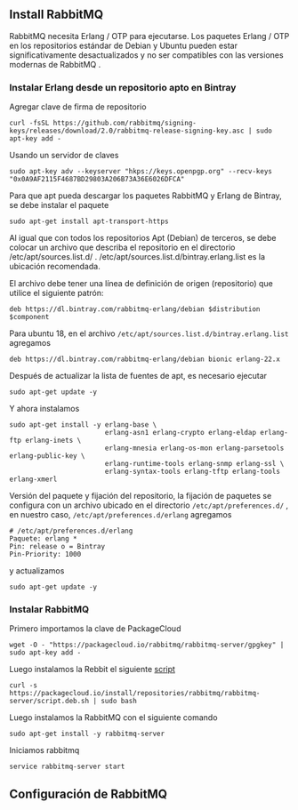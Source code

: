 ## Install RabbitMQ 
RabbitMQ necesita Erlang / OTP para ejecutarse. Los paquetes Erlang / OTP en los repositorios estándar de Debian y Ubuntu pueden estar significativamente desactualizados y no ser compatibles con las versiones modernas de RabbitMQ .
### Instalar Erlang desde un repositorio apto en Bintray
Agregar clave de firma de repositorio
````
curl -fsSL https://github.com/rabbitmq/signing-keys/releases/download/2.0/rabbitmq-release-signing-key.asc | sudo apt-key add -
````
Usando un servidor de claves
````
sudo apt-key adv --keyserver "hkps://keys.openpgp.org" --recv-keys "0x0A9AF2115F4687BD29803A206B73A36E6026DFCA"
````
Para que apt pueda descargar los paquetes RabbitMQ y Erlang de Bintray, se debe instalar el paquete
````
sudo apt-get install apt-transport-https
````
Al igual que con todos los repositorios Apt (Debian) de terceros, se debe colocar un archivo que describa el repositorio en el directorio /etc/apt/sources.list.d/ . /etc/apt/sources.list.d/bintray.erlang.list es la ubicación recomendada.

El archivo debe tener una línea de definición de origen (repositorio) que utilice el siguiente patrón:
````
deb https://dl.bintray.com/rabbitmq-erlang/debian $distribution $component
````
Para ubuntu 18, en el archivo ``/etc/apt/sources.list.d/bintray.erlang.list`` agregamos 
````
deb https://dl.bintray.com/rabbitmq-erlang/debian bionic erlang-22.x
````
Después de actualizar la lista de fuentes de apt, es necesario ejecutar
````
sudo apt-get update -y
````
Y ahora instalamos
````
sudo apt-get install -y erlang-base \
                        erlang-asn1 erlang-crypto erlang-eldap erlang-ftp erlang-inets \
                        erlang-mnesia erlang-os-mon erlang-parsetools erlang-public-key \
                        erlang-runtime-tools erlang-snmp erlang-ssl \
                        erlang-syntax-tools erlang-tftp erlang-tools erlang-xmerl
````
Versión del paquete y fijación del repositorio, la fijación de paquetes se configura con un archivo ubicado en el directorio ``/etc/apt/preferences.d/`` , en nuestro caso, ``/etc/apt/preferences.d/erlang``
agregamos
````
# /etc/apt/preferences.d/erlang 
Paquete: erlang * 
Pin: release o = Bintray 
Pin-Priority: 1000
````
y actualizamos
````
sudo apt-get update -y
````
### Instalar RabbitMQ
Primero importamos la clave de PackageCloud 
````
wget -O - "https://packagecloud.io/rabbitmq/rabbitmq-server/gpgkey" | sudo apt-key add -
````
Luego instalamos la Rebbit el siguiente [script](https://packagecloud.io/rabbitmq/rabbitmq-server/install)
````
curl -s https://packagecloud.io/install/repositories/rabbitmq/rabbitmq-server/script.deb.sh | sudo bash
````
Luego instalamos la RabbitMQ con el siguiente comando
````
sudo apt-get install -y rabbitmq-server
````
Iniciamos rabbitmq
````
service rabbitmq-server start
````
## Configuración de RabbitMQ
